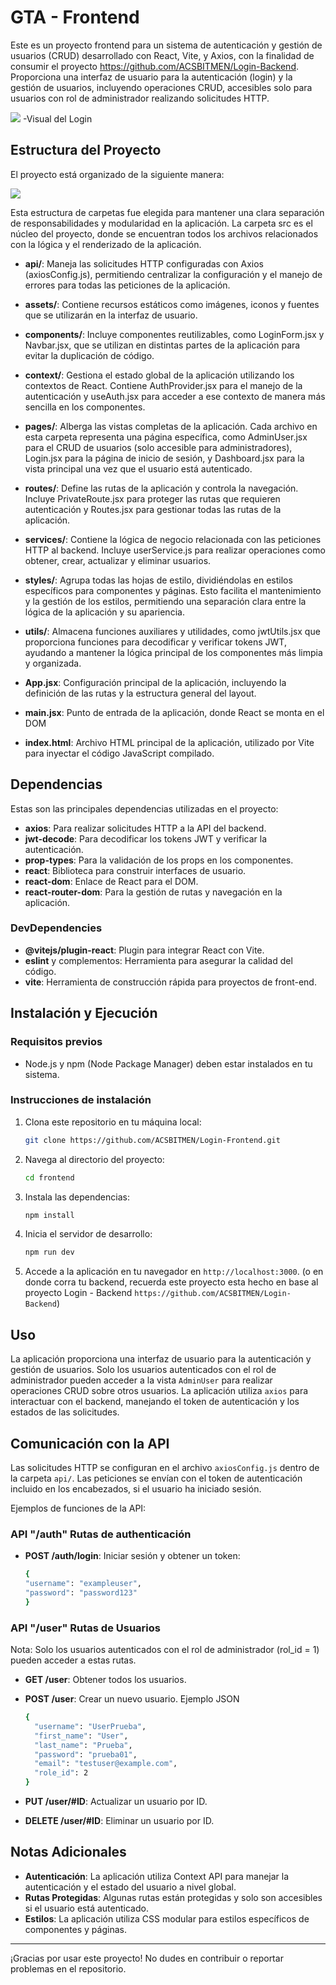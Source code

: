 # GTA - Frontend

Este es un proyecto frontend para un sistema de autenticación y gestión de usuarios (CRUD) desarrollado con React, Vite, y Axios, con la finalidad de consumir el proyecto https://github.com/ACSBITMEN/Login-Backend. Proporciona una interfaz de usuario para la autenticación (login) y la gestión de usuarios, incluyendo operaciones CRUD, accesibles solo para usuarios con rol de administrador realizando solicitudes HTTP.

![](https://raw.githubusercontent.com/ACSBITMEN/Login-Frontend/main/public/Readme-Login.gif)
-Visual del Login

## Estructura del Proyecto

El proyecto está organizado de la siguiente manera:

![](https://raw.githubusercontent.com/ACSBITMEN/Login-Frontend/main/public/readmeImg1.jpg)

Esta estructura de carpetas fue elegida para mantener una clara separación de responsabilidades y modularidad en la aplicación. La carpeta src es el núcleo del proyecto, donde se encuentran todos los archivos relacionados con la lógica y el renderizado de la aplicación.

- **api/**: Maneja las solicitudes HTTP configuradas con Axios (axiosConfig.js), permitiendo centralizar la configuración y el manejo de errores para todas las peticiones de la aplicación.
- **assets/**: Contiene recursos estáticos como imágenes, iconos y fuentes que se utilizarán en la interfaz de usuario.
- **components/**: Incluye componentes reutilizables, como LoginForm.jsx y Navbar.jsx, que se utilizan en distintas partes de la aplicación para evitar la duplicación de código.
- **context/**: Gestiona el estado global de la aplicación utilizando los contextos de React. Contiene AuthProvider.jsx para el manejo de la autenticación y useAuth.jsx para acceder a ese contexto de manera más sencilla en los componentes.
- **pages/**: Alberga las vistas completas de la aplicación. Cada archivo en esta carpeta representa una página específica, como AdminUser.jsx para el CRUD de usuarios (solo accesible para administradores), Login.jsx para la página de inicio de sesión, y Dashboard.jsx para la vista principal una vez que el usuario está autenticado.
- **routes/**: Define las rutas de la aplicación y controla la navegación. Incluye PrivateRoute.jsx para proteger las rutas que requieren autenticación y Routes.jsx para gestionar todas las rutas de la aplicación.
- **services/**: Contiene la lógica de negocio relacionada con las peticiones HTTP al backend. Incluye userService.js para realizar operaciones como obtener, crear, actualizar y eliminar usuarios.
- **styles/**: Agrupa todas las hojas de estilo, dividiéndolas en estilos específicos para componentes y páginas. Esto facilita el mantenimiento y la gestión de los estilos, permitiendo una separación clara entre la lógica de la aplicación y su apariencia.
- **utils/**: Almacena funciones auxiliares y utilidades, como jwtUtils.jsx que proporciona funciones para decodificar y verificar tokens JWT, ayudando a mantener la lógica principal de los componentes más limpia y organizada.

- **App.jsx**: Configuración principal de la aplicación, incluyendo la definición de las rutas y la estructura general del layout.
- **main.jsx**: Punto de entrada de la aplicación, donde React se monta en el DOM
- **index.html**: Archivo HTML principal de la aplicación, utilizado por Vite para inyectar el código JavaScript compilado.


## Dependencias

Estas son las principales dependencias utilizadas en el proyecto:

- **axios**: Para realizar solicitudes HTTP a la API del backend.
- **jwt-decode**: Para decodificar los tokens JWT y verificar la autenticación.
- **prop-types**: Para la validación de los props en los componentes.
- **react**: Biblioteca para construir interfaces de usuario.
- **react-dom**: Enlace de React para el DOM.
- **react-router-dom**: Para la gestión de rutas y navegación en la aplicación.

### DevDependencies

- **@vitejs/plugin-react**: Plugin para integrar React con Vite.
- **eslint** y complementos: Herramienta para asegurar la calidad del código.
- **vite**: Herramienta de construcción rápida para proyectos de front-end.

## Instalación y Ejecución

### Requisitos previos

- Node.js y npm (Node Package Manager) deben estar instalados en tu sistema.

### Instrucciones de instalación

1. Clona este repositorio en tu máquina local:
    ```bash
    git clone https://github.com/ACSBITMEN/Login-Frontend.git
    ```
2. Navega al directorio del proyecto:
    ```bash
    cd frontend
    ```
3. Instala las dependencias:
    ```bash
    npm install
    ```
4. Inicia el servidor de desarrollo:
    ```bash
    npm run dev
    ```

5. Accede a la aplicación en tu navegador en `http://localhost:3000`. (o en donde corra tu backend, recuerda este proyecto esta hecho en base al proyecto Login - Backend `https://github.com/ACSBITMEN/Login-Backend`)

## Uso

La aplicación proporciona una interfaz de usuario para la autenticación y gestión de usuarios. Solo los usuarios autenticados con el rol de administrador pueden acceder a la vista `AdminUser` para realizar operaciones CRUD sobre otros usuarios. La aplicación utiliza `axios` para interactuar con el backend, manejando el token de autenticación y los estados de las solicitudes.

## Comunicación con la API

Las solicitudes HTTP se configuran en el archivo `axiosConfig.js` dentro de la carpeta `api/`. Las peticiones se envían con el token de autenticación incluido en los encabezados, si el usuario ha iniciado sesión.

Ejemplos de funciones de la API:

### API "/auth" Rutas de authenticación 

- **POST /auth/login**: Iniciar sesión y obtener un token:
    ```bash
    {
    "username": "exampleuser",
    "password": "password123"
    }
    ```

### API "/user" Rutas de Usuarios

Nota: Solo los usuarios autenticados con el rol de administrador (rol_id = 1) pueden acceder a estas rutas.

- **GET /user**: Obtener todos los usuarios.
- **POST /user**: Crear un nuevo usuario. 
Ejemplo JSON
    ```bash
    {
      "username": "UserPrueba",
      "first_name": "User",
      "last_name": "Prueba",
      "password": "prueba01",
      "email": "testuser@example.com",
      "role_id": 2
    }
    ```

- **PUT /user/#ID**: Actualizar un usuario por ID.
- **DELETE /user/#ID**: Eliminar un usuario por ID.


## Notas Adicionales

- **Autenticación**: La aplicación utiliza Context API para manejar la autenticación y el estado del usuario a nivel global.
- **Rutas Protegidas**: Algunas rutas están protegidas y solo son accesibles si el usuario está autenticado.
- **Estilos**: La aplicación utiliza CSS modular para estilos específicos de componentes y páginas.

---

¡Gracias por usar este proyecto! No dudes en contribuir o reportar problemas en el repositorio.

